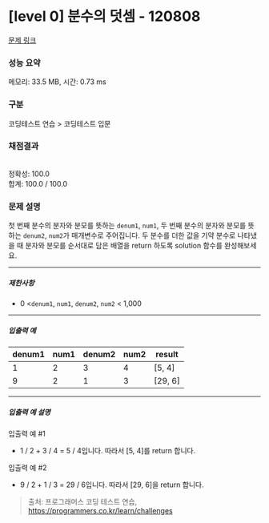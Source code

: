 # [level 0] 분수의 덧셈 - 120808 

[문제 링크](https://school.programmers.co.kr/learn/courses/30/lessons/120808#) 

### 성능 요약

메모리: 33.5 MB, 시간: 0.73 ms

### 구분

코딩테스트 연습 > 코딩테스트 입문

### 채점결과

<br/>정확성: 100.0<br/>합계: 100.0 / 100.0

### 문제 설명

<p>첫 번째 분수의 분자와 분모를 뜻하는 <code>denum1</code>, <code>num1</code>, 두 번째 분수의 분자와 분모를 뜻하는 <code>denum2</code>, <code>num2</code>가 매개변수로 주어집니다. 두 분수를 더한 값을 기약 분수로 나타냈을 때 분자와 분모를 순서대로 담은 배열을 return 하도록 solution 함수를 완성해보세요.</p>

<hr>

<h5>제한사항</h5>

<ul>
<li>0 &lt;<code>denum1</code>, <code>num1</code>,&nbsp;<code>denum2</code>, <code>num2</code> &lt; 1,000</li>
</ul>

<hr>

<h5>입출력 예</h5>
<table class="table">
        <thead><tr>
<th>denum1</th>
<th>num1</th>
<th>denum2</th>
<th>num2</th>
<th>result</th>
</tr>
</thead>
        <tbody><tr>
<td>1</td>
<td>2</td>
<td>3</td>
<td>4</td>
<td>[5, 4]</td>
</tr>
<tr>
<td>9</td>
<td>2</td>
<td>1</td>
<td>3</td>
<td>[29, 6]</td>
</tr>
</tbody>
      </table>
<hr>

<h5>입출력 예 설명</h5>

<p>입출력 예 #1</p>

<ul>
<li>1 / 2 + 3 / 4 = 5 / 4입니다. 따라서 [5, 4]를 return 합니다.</li>
</ul>

<p>입출력 예 #2</p>

<ul>
<li>9 / 2 + 1 / 3 = 29 / 6입니다. 따라서 [29, 6]을 return 합니다.</li>
</ul>


> 출처: 프로그래머스 코딩 테스트 연습, https://programmers.co.kr/learn/challenges